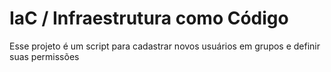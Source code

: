 # IaC / Infraestrutura como Código

Esse projeto é um script para cadastrar novos usuários em grupos e definir suas permissões